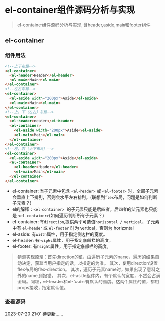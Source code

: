 # el-container组件源码分析与实现

> el-container组件源码分析与实现, 含header,aside,main和footer组件

## el-container

### 组件用法

```html
<!--上下布局-->
<el-container>
  <el-header>Header</el-header>
  <el-main>Main</el-main>
</el-container>
<!--左右布局-->
<el-container>
  <el-aside width="200px">Aside</el-aside>
  <el-main>Main</el-main>
</el-container>
<!--上，下（左右）布局-->
<el-container>
  <el-header>Header</el-header>
  <el-container>
    <el-aside width="200px">Aside</el-aside>
    <el-main>Main</el-main>
  </el-container>
</el-container>
<!--左，右（上下布局）-->
<el-container>
  <el-aside width="200px">Aside</el-aside>
  <el-container>
    <el-header>Header</el-header>
    <el-main>Main</el-main>
  </el-container>
</el-container>
```

- el-container: 当子元素中包含 `<el-header>` 或 `<el-footer>` 时，全部子元素会垂直上下排列，否则会水平左右排列。(联想到`flex`布局，问题是如何判断子元素？)
- el的解释：`<el-container> `的子元素只能是后四者，后四者的父元素也只能是 `<el-container>`(如何遍历判断所有子元素？)
- el-container: 有`direction`,提供两个可选值`horizontal / vertical`，子元素中有 `el-header` 或 `el-footer` 时为 vertical，否则为 horizontal
- el-aside: 有`width`属性，用于指定侧边栏的宽度。
- el-header: 有`height`属性，用于指定底部栏的高度。
- el-footer: 有`height`属性，用于指定底部栏的高度。

> 猜测实现原理：首先direction的值，由遍历子元素的name，遍历的结果自动决定，获取当用户指定的话，以指定的为准。
其次，使用direction设置flex布局的flex-direction。
其次，遍历子元素name时，如果出现了意料之外的name,则报错。
其次，el-aside组件内，有个默认的宽度，不然会占满全局。同理，el-header和el-footer有默认的高度。这两个属性的值，都用props接收，指定默认值。

### 查看源码

2023-07-20 21:01 待更新......

